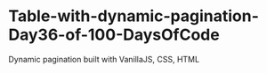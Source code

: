 # Table-with-dynamic-pagination-Day36-of-100-DaysOfCode
Dynamic pagination built with VanillaJS, CSS, HTML

